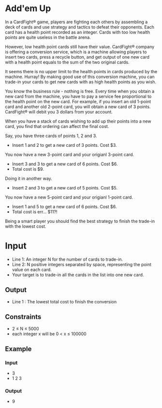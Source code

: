 ﻿# Add'em Up
In a CardFight® game, players are fighting each others by assembling a deck of cards and use strategy and tactics to defeat their opponents. Each card has a health point recorded as an integer. Cards with too low health points are quite useless in the battle arena.

However, low health point cards still have their value. CardFight® company is offering a conversion service, which is a machine allowing players to insert two cards, press a recycle button, and get output of one new card with a health point equals to the sum of the two original cards.

It seems there is no upper limit to the health points in cards produced by the machine. Hurray! By making good use of this conversion machine, you can trade-in your cards to get new cards with as high health points as you wish.

You know the business rule - nothing is free. Every time when you obtain a new card from the machine, you have to pay a service fee proportional to the health point on the new card. For example, if you insert an old 1-point card and another old 2-point card, you will obtain a new card of 3 points. CardFight® will debit you 3 dollars from your account.

When you have a stack of cards wishing to add up their points into a new card, you find that ordering can affect the final cost.

Say, you have three cards of points 1, 2 and 3.
* Insert 1 and 2 to get a new card of 3 points. Cost $3.

You now have a new 3-point card and your origianl 3-point card.
* Insert 3 and 3 to get a new card of 6 points. Cost $6.
* Total cost is $9.

Doing it in another way.
* Insert 2 and 3 to get a new card of 5 points. Cost $5.

You now have a new 5-point card and your origianl 1-point card.
* Insert 1 and 5 to get a new card of 6 points. Cost $6.
* Total cost is err... $11?!

Being a smart player you should find the best strategy to finish the trade-in with the lowest cost.

# Input
* Line 1: An integer N for the number of cards to trade-in.
* Line 2: N positive integers separated by space, representing the point value on each card.
* Your target is to trade-in all the cards in the list into one new card.

## Output
* Line 1 : The lowest total cost to finish the conversion

## Constraints
* 2 ≤ N ≤ 5000
* each integer x will be 0 < x ≤ 100000

## Example
### Input
* 3
* 1 2 3

### Output
* 9